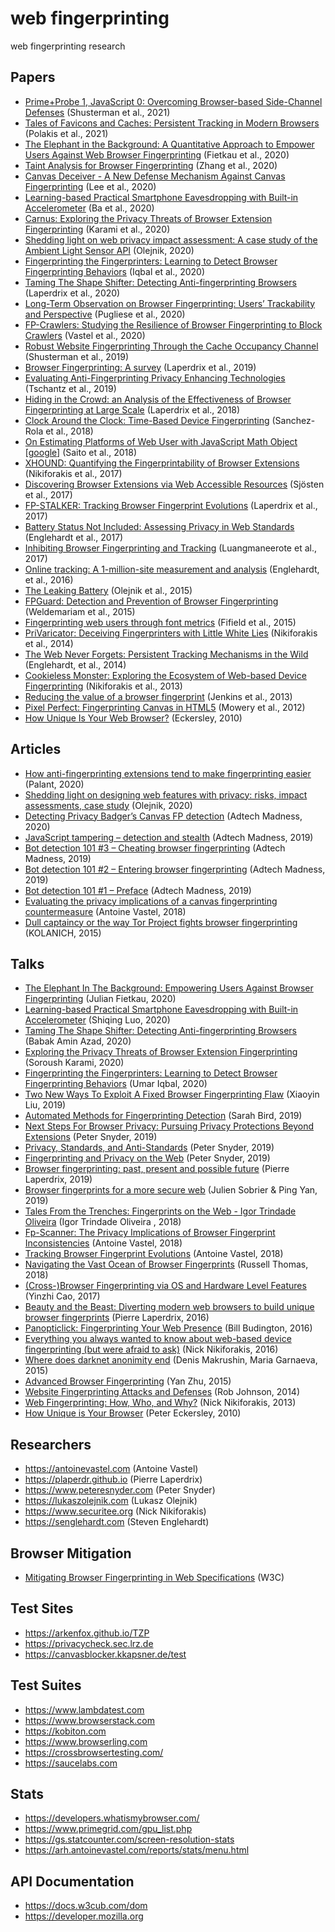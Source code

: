 # web fingerprinting
web fingerprinting research

## Papers
- [Prime+Probe 1, JavaScript 0: Overcoming Browser-based Side-Channel Defenses](https://arxiv.org/pdf/2103.04952.pdf) (Shusterman et al., 2021)
- [Tales of Favicons and Caches: Persistent Tracking in Modern Browsers](https://www.cs.uic.edu/~polakis/papers/solomos-ndss21.pdf) (Polakis et al., 2021)
- [The Elephant in the Background: A Quantitative Approach to Empower Users Against Web Browser Fingerprinting](https://easychair.org/publications/preprint_open/H7Dc) (Fietkau et al., 2020)
- [Taint Analysis for Browser Fingerprinting](https://www.ekzhang.com/assets/pdf/Browser_Fingerprinting.pdf) (Zhang et al., 2020)
- [Canvas Deceiver - A New Defense Mechanism Against Canvas Fingerprinting](http://www.iiisci.org/journal/CV$/sci/pdfs/SA899XU20.pdf) (Lee et al., 2020)
- [Learning-based Practical Smartphone Eavesdropping with Built-in Accelerometer](https://www.ndss-symposium.org/wp-content/uploads/2020/02/24076-paper.pdf) (Ba et al., 2020)
- [Carnus: Exploring the Privacy Threats of Browser Extension Fingerprinting](https://www.ndss-symposium.org/wp-content/uploads/2020/02/24383.pdf) (Karami et al., 2020)
- [Shedding light on web privacy impact assessment: A case study of the Ambient Light Sensor API](https://lukaszolejnik.com/SheddingLightWebPrivacyImpactAssessmentIWPE20.pdf) (Olejnik, 2020)
- [Fingerprinting the Fingerprinters: Learning to Detect Browser Fingerprinting Behaviors](https://umariqbal.com/papers/fpinspector-sp2021.pdf) (Iqbal et al., 2020)
- [Taming The Shape Shifter: Detecting Anti-fingerprinting Browsers](https://hal.archives-ouvertes.fr/hal-02612461/document) (Laperdrix et al., 2020)
- [Long-Term Observation on Browser Fingerprinting: Users’ Trackability and Perspective](https://petsymposium.org/2020/files/papers/issue2/popets-2020-0041.pdf) (Pugliese et al., 2020)
- [FP-Crawlers: Studying the Resilience of Browser Fingerprinting to Block Crawlers](https://hal.inria.fr/hal-02441653/document) (Vastel et al., 2020)
- [Robust Website Fingerprinting Through the Cache Occupancy Channel](https://arxiv.org/pdf/1811.07153.pdf) (Shusterman et al., 2019)
- [Browser Fingerprinting: A survey](https://arxiv.org/pdf/1905.01051.pdf) (Laperdrix et al., 2019)
- [Evaluating Anti-Fingerprinting Privacy Enhancing Technologies](https://www1.icsi.berkeley.edu/~mct/pubs/www18.pdf) (Tschantz et al., 2019)
- [Hiding in the Crowd: an Analysis of the Effectiveness of Browser Fingerprinting at Large Scale](https://hal.inria.fr/hal-01718234v2/document) (Laperdrix et al., 2018)
- [Clock Around the Clock: Time-Based Device Fingerprinting](http://www.eurecom.fr/fr/publication/5664/download/sec-publi-5664.pdf) (Sanchez-Rola et al., 2018)
- [On Estimating Platforms of Web User with JavaScript Math Object](https://meiji.elsevierpure.com/en/publications/on-estimating-platforms-of-web-user-with-javascript-math-object) [[google](https://www.google.com/books/edition/_/4-xqDwAAQBAJ?hl=en&gbpv=1&pg=407)] (Saito et al., 2018)
- [XHOUND: Quantifying the Fingerprintability of Browser Extensions](https://securitee.org/files/xhound-oakland17.pdf) (Nikiforakis et al., 2017)
- [Discovering Browser Extensions via Web Accessible Resources](https://www.cse.chalmers.se/~andrei/codaspy17.pdf) (Sjösten et al., 2017)
- [FP-STALKER: Tracking Browser Fingerprint Evolutions](https://hal.inria.fr/hal-01652021/document) (Laperdrix et al., 2017)
- [Battery Status Not Included: Assessing Privacy in Web Standards](https://www.cs.princeton.edu/~arvindn/publications/battery-status-case-study.pdf) (Englehardt et al., 2017)
- [Inhibiting Browser Fingerprinting and Tracking](https://eprints.soton.ac.uk/408726/1/possible_to_tackle_fingerprinting_complete2.pdf) (Luangmaneerote et al., 2017)
- [Online tracking: A 1-million-site measurement and analysis](https://www.cs.princeton.edu/~arvindn/publications/OpenWPM_1_million_site_tracking_measurement.pdf) (Englehardt, et al., 2016)
- [The Leaking Battery](https://eprint.iacr.org/2015/616.pdf) (Olejnik et al., 2015)
- [FPGuard: Detection and Prevention of Browser Fingerprinting](https://www.researchgate.net/publication/300781053_FPGuard_Detection_and_Prevention_of_Browser_Fingerprinting) (Weldemariam et al., 2015)
- [Fingerprinting web users through font metrics](https://fc15.ifca.ai/preproceedings/paper_83.pdf) (Fifield et al., 2015)
- [PriVaricator: Deceiving Fingerprinters with Little White Lies](https://www.microsoft.com/en-us/research/wp-content/uploads/2016/02/tr1-1.pdf) (Nikiforakis et al., 2014)
- [The Web Never Forgets: Persistent Tracking Mechanisms in the Wild](https://securehomes.esat.kuleuven.be/~gacar/persistent/the_web_never_forgets.pdf) (Englehardt, et al., 2014)
- [Cookieless Monster: Exploring the Ecosystem of Web-based Device Fingerprinting](http://consideredharmful.info/papers/Paper%20-%20Hot%20Topics%20in%20Computer%20Security%20-%20Cookieless%20Monster.pdf) (Nikiforakis et al., 2013)
- [Reducing the value of a browser fingerprint](https://www.researchgate.net/publication/302695509_Reducing_the_value_of_a_browser_fingerprint) (Jenkins et al., 2013)
- [Pixel Perfect: Fingerprinting Canvas in HTML5](https://hovav.net/ucsd/dist/canvas.pdf) (Mowery et al., 2012)
- [How Unique Is Your Web Browser?](https://panopticlick.eff.org/static/browser-uniqueness.pdf) (Eckersley, 2010)

## Articles
- [How anti-fingerprinting extensions tend to make fingerprinting easier](https://palant.info/2020/12/10/how-anti-fingerprinting-extensions-tend-to-make-fingerprinting-easier/) (Palant, 2020)
- [Shedding light on designing web features with privacy: risks, impact assessments, case study](https://blog.lukaszolejnik.com/shedding-light-on-designing-web-features-with-privacy-risks-impact-assessments-case-study/) (Olejnik, 2020)
- [Detecting Privacy Badger’s Canvas FP detection](https://adtechmadness.wordpress.com/2020/03/27/detecting-privacy-badgers-canvas-fp-detection/) (Adtech Madness, 2020)
- [JavaScript tampering – detection and stealth](https://adtechmadness.wordpress.com/2019/03/23/javascript-tampering-detection-and-stealth/) (Adtech Madness, 2019)
- [Bot detection 101 #3 – Cheating browser fingerprinting](https://adtechmadness.wordpress.com/2019/03/11/bot-detection-101-3-cheating-browser-fingerprinting/) (Adtech Madness, 2019)
- [Bot detection 101 #2 – Entering browser fingerprinting](https://adtechmadness.wordpress.com/2019/03/05/bot-detection-101-2-entering-browser-fingerprinting/) (Adtech Madness, 2019)
- [Bot detection 101 #1 – Preface](https://adtechmadness.wordpress.com/2019/03/04/bot-detection-101-1-preface/) (Adtech Madness, 2019)
- [Evaluating the privacy implications of a canvas fingerprinting countermeasure](https://antoinevastel.com/tracking/2018/07/01/eval-canvasdef.html) (Antoine Vastel, 2018)
- [Dull captaincy or the way Tor Project fights browser fingerprinting](https://github.com/KOLANICH-research/Article-2015-Dull-captaincy-or-the-way-Tor-Project-fights-browser-fingerprinting) (KOLANICH, 2015)

## Talks
- [The Elephant In The Background: Empowering Users Against Browser Fingerprinting](https://www.youtube.com/watch?v=T6UtEjUWXzM) (Julian Fietkau, 2020)
- [Learning-based Practical Smartphone Eavesdropping with Built-in Accelerometer](https://www.youtube.com/watch?v=o4qJg32miVA) (Shiqing Luo, 2020)
- [Taming The Shape Shifter: Detecting Anti-fingerprinting Browsers](https://www.youtube.com/watch?v=7KYg8qV5Z1Y) (Babak Amin Azad, 2020)
- [Exploring the Privacy Threats of Browser Extension Fingerprinting](https://www.youtube.com/watch?v=mfmAWRzpbCU) (Soroush Karami, 2020)
- [Fingerprinting the Fingerprinters: Learning to Detect Browser Fingerprinting Behaviors](https://www.youtube.com/watch?v=bsgTYQyaPG4) (Umar Iqbal, 2020)
- [Two New Ways To Exploit A Fixed Browser Fingerprinting Flaw](https://www.youtube.com/watch?v=FBjlrVD5rOs) (Xiaoyin Liu, 2019)
- [Automated Methods for Fingerprinting Detection](https://www.youtube.com/watch?v=qFWPTeDSJn4) (Sarah Bird, 2019)
- [Next Steps For Browser Privacy: Pursuing Privacy Protections Beyond Extensions](https://www.youtube.com/watch?v=odtcH6UmkbU) (Peter Snyder, 2019)
- [Privacy, Standards, and Anti-Standards](https://www.youtube.com/watch?v=xxk9UKulC1c) (Peter Snyder, 2019)
- [Fingerprinting and Privacy on the Web](https://www.youtube.com/watch?v=OVh0oHbmla0) (Peter Snyder, 2019)
- [Browser fingerprinting: past, present and possible future](https://www.youtube.com/watch?v=PLVJ5yQb0vc) (Pierre Laperdrix, 2019)
- [Browser fingerprints for a more secure web](https://www.youtube.com/watch?v=P_nYYsaVi1w) (Julien Sobrier & Ping Yan, 2019)
- [Tales From the Trenches: Fingerprints on the Web - Igor Trindade Oliveira](https://www.youtube.com/watch?v=hZg0Ks_IHjQ) (Igor Trindade Oliveira , 2018)
- [Fp-Scanner: The Privacy Implications of Browser Fingerprint Inconsistencies](https://www.youtube.com/watch?v=n-kN0Ys4yNM) (Antoine Vastel, 2018)
- [Tracking Browser Fingerprint Evolutions](https://www.youtube.com/watch?v=xNwfdsu4ZKE) (Antoine Vastel, 2018)
- [Navigating the Vast Ocean of Browser Fingerprints](https://www.youtube.com/watch?v=VUsTdf8r_m4) (Russell Thomas, 2018)
- [(Cross-)Browser Fingerprinting via OS and Hardware Level Features](https://www.youtube.com/watch?v=piftpgsZE9g) (Yinzhi Cao, 2017)
- [Beauty and the Beast: Diverting modern web browsers to build unique browser fingerprints](https://www.youtube.com/watch?v=p0doExrQwY0) (Pierre Laperdrix, 2016)
- [Panopticlick: Fingerprinting Your Web Presence](https://www.youtube.com/watch?v=3xQLy6lH5OE) (Bill Budington, 2016)
- [Everything you always wanted to know about web-based device fingerprinting (but were afraid to ask)](https://www.youtube.com/watch?v=5Y1Y96jC5AA) (Nick Nikiforakis, 2016)
- [Where does darknet anonimity end](https://www.youtube.com/watch?v=zKgKk5bsbdY) (Denis Makrushin, Maria Garnaeva, 2015)
- [Advanced Browser Fingerprinting](https://www.youtube.com/watch?v=kk2GkZv6Wjs) (Yan Zhu, 2015)
- [Website Fingerprinting Attacks and Defenses](https://www.youtube.com/watch?v=RJyQFaQsyz0) (Rob Johnson, 2014)
- [Web Fingerprinting: How, Who, and Why?](https://www.youtube.com/watch?v=aSfh0efL7rs) (Nick Nikiforakis, 2013)
- [How Unique is Your Browser](https://www.youtube.com/watch?v=1uYx-F-nvFM) (Peter Eckersley, 2010)

## Researchers
- https://antoinevastel.com (Antoine Vastel)
- https://plaperdr.github.io (Pierre Laperdrix)
- https://www.peteresnyder.com (Peter Snyder)
- https://lukaszolejnik.com (Lukasz Olejnik)
- https://www.securitee.org (Nick Nikiforakis)
- https://senglehardt.com (Steven Englehardt)

## Browser Mitigation
- [Mitigating Browser Fingerprinting in Web Specifications](https://www.w3.org/TR/fingerprinting-guidance) (W3C)

## Test Sites
- https://arkenfox.github.io/TZP
- https://privacycheck.sec.lrz.de
- https://canvasblocker.kkapsner.de/test

## Test Suites
- https://www.lambdatest.com
- https://www.browserstack.com
- https://kobiton.com
- https://www.browserling.com
- https://crossbrowsertesting.com/
- https://saucelabs.com

## Stats
- https://developers.whatismybrowser.com/
- https://www.primegrid.com/gpu_list.php
- https://gs.statcounter.com/screen-resolution-stats
- https://arh.antoinevastel.com/reports/stats/menu.html

## API Documentation
- https://docs.w3cub.com/dom
- https://developer.mozilla.org

